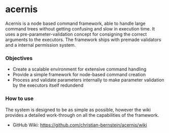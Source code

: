 # acernis

Acernis is a node based command framework, able to handle large command trees without getting confusing and slow in execution time. 
It uses a pre-parameter-validation concept for consigning the correct arguments to the executors. The framework ships with premade validators and a internal permission system.

### Objectives
  * Create a scalable environment for extensive command handling 
  * Provide a simple framework for node-based command creation
  * Process and validate parameters internally to make parameter validation by the executors itself redundend
  
### How to use
The system is designed to be as simple as possible, however the wiki provides a detailed work-through on all the capabilities of the framework.
  * GitHub Wiki: https://github.com/christian-bernstein/acernis/wiki
